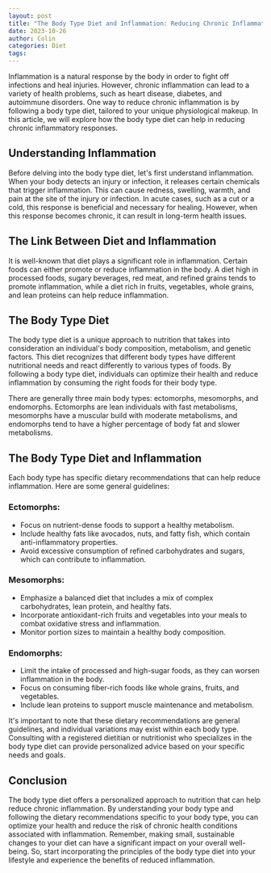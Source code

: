 ```yaml
---
layout: post
title: "The Body Type Diet and Inflammation: Reducing Chronic Inflammatory Responses"
date: 2023-10-26
author: Colin
categories: Diet
tags: 
---
```


Inflammation is a natural response by the body in order to fight off infections and heal injuries. However, chronic inflammation can lead to a variety of health problems, such as heart disease, diabetes, and autoimmune disorders. One way to reduce chronic inflammation is by following a body type diet, tailored to your unique physiological makeup. In this article, we will explore how the body type diet can help in reducing chronic inflammatory responses.

## Understanding Inflammation

Before delving into the body type diet, let's first understand inflammation. When your body detects an injury or infection, it releases certain chemicals that trigger inflammation. This can cause redness, swelling, warmth, and pain at the site of the injury or infection. In acute cases, such as a cut or a cold, this response is beneficial and necessary for healing. However, when this response becomes chronic, it can result in long-term health issues.

## The Link Between Diet and Inflammation

It is well-known that diet plays a significant role in inflammation. Certain foods can either promote or reduce inflammation in the body. A diet high in processed foods, sugary beverages, red meat, and refined grains tends to promote inflammation, while a diet rich in fruits, vegetables, whole grains, and lean proteins can help reduce inflammation.

## The Body Type Diet

The body type diet is a unique approach to nutrition that takes into consideration an individual's body composition, metabolism, and genetic factors. This diet recognizes that different body types have different nutritional needs and react differently to various types of foods. By following a body type diet, individuals can optimize their health and reduce inflammation by consuming the right foods for their body type.

There are generally three main body types: ectomorphs, mesomorphs, and endomorphs. Ectomorphs are lean individuals with fast metabolisms, mesomorphs have a muscular build with moderate metabolisms, and endomorphs tend to have a higher percentage of body fat and slower metabolisms.

## The Body Type Diet and Inflammation

Each body type has specific dietary recommendations that can help reduce inflammation. Here are some general guidelines:

### Ectomorphs:
- Focus on nutrient-dense foods to support a healthy metabolism.
- Include healthy fats like avocados, nuts, and fatty fish, which contain anti-inflammatory properties.
- Avoid excessive consumption of refined carbohydrates and sugars, which can contribute to inflammation.

### Mesomorphs:
- Emphasize a balanced diet that includes a mix of complex carbohydrates, lean protein, and healthy fats.
- Incorporate antioxidant-rich fruits and vegetables into your meals to combat oxidative stress and inflammation.
- Monitor portion sizes to maintain a healthy body composition.

### Endomorphs:
- Limit the intake of processed and high-sugar foods, as they can worsen inflammation in the body.
- Focus on consuming fiber-rich foods like whole grains, fruits, and vegetables.
- Include lean proteins to support muscle maintenance and metabolism.

It's important to note that these dietary recommendations are general guidelines, and individual variations may exist within each body type. Consulting with a registered dietitian or nutritionist who specializes in the body type diet can provide personalized advice based on your specific needs and goals.

## Conclusion

The body type diet offers a personalized approach to nutrition that can help reduce chronic inflammation. By understanding your body type and following the dietary recommendations specific to your body type, you can optimize your health and reduce the risk of chronic health conditions associated with inflammation. Remember, making small, sustainable changes to your diet can have a significant impact on your overall well-being. So, start incorporating the principles of the body type diet into your lifestyle and experience the benefits of reduced inflammation.